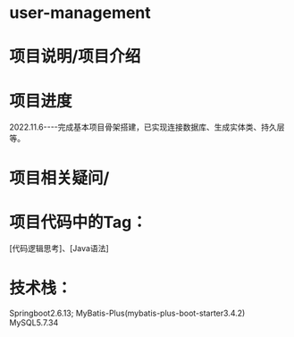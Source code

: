 # user-management

# 项目说明/项目介绍

# 项目进度
2022.11.6----完成基本项目骨架搭建，已实现连接数据库、生成实体类、持久层等。
# 项目相关疑问/

# 项目代码中的Tag：
[代码逻辑思考]、[Java语法]


# 技术栈：
Springboot2.6.13;
MyBatis-Plus(mybatis-plus-boot-starter3.4.2)
MySQL5.7.34

